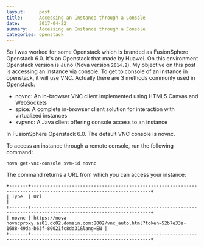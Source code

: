 ```yaml
---
layout:     post
title:      Accessing an Instance through a Console
date:       2017-04-22
summary:   	Accessing an Instance through a Console
categories: openstack
---
```


So I was worked for some Openstack which is branded as FusionSphere Openstack 6.0. It's an Openstack that made by Huawei. On this environment Openstack version is Juno (Nova version `2014.2`). My objective on this post is accessing an instance via console. To get to console of an instance in openstack, it will use VNC. Actually there are 3 methods commonly used in Openstack:
- novnc: An in-browser VNC client implemented using HTML5 Canvas and WebSockets
- spice: A complete in-browser client solution for interaction with virtualized instances
- xvpvnc: A Java client offering console access to an instance 

In FusionSphere Openstack 6.0. The default VNC console is novnc.

To access an instance through a remote console, run the following command:
```
nova get-vnc-console $vm-id novnc
```

The command returns a URL from which you can access your instance:
```
+-------+------------------------------------------------------------------------------------------------------------------+ 
| Type  | Url                                                                                                              | 
+-------+------------------------------------------------------------------------------------------------------------------+ 
| novnc | https://nova-novncproxy.az01.dc02.domain.com:8002/vnc_auto.html?token=52b7e33a-1688-49da-b63f-80021fc8dd31&lang=EN | 
+-------+------------------------------------------------------------------------------------------------------------------+ 
```